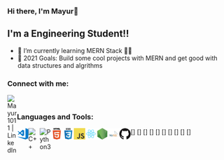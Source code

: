 ### Hi there, I'm Mayur👋

## I'm a Engineering Student!!

- 🔭 I’m currently learning MERN Stack 👨‍💻
- 🥅 2021 Goals: Build some cool projects with MERN and get good with data structures and algrithms

### Connect with me:

[<img align="left" alt="Mayur1011 | LinkedIn" width="22px" src="https://cdn.jsdelivr.net/npm/simple-icons@v3/icons/linkedin.svg" />][linkedin]

<br />

### Languages and Tools:

[<img align="left" alt="Visual Studio Code" width="26px" src="https://raw.githubusercontent.com/github/explore/80688e429a7d4ef2fca1e82350fe8e3517d3494d/topics/visual-studio-code/visual-studio-code.png" />]
[<img align="left" alt="C++" width="26px" src="https://www.google.com/imgres?imgurl=https%3A%2F%2Fuser-images.githubusercontent.com%2F42747200%2F46140125-da084900-c26d-11e8-8ea7-c45ae6306309.png&imgrefurl=https%3A%2F%2Fgithub.com%2FFortAwesome%2FFont-Awesome%2Fissues%2F14021&tbnid=6NPN_YWGe3Da2M&vet=12ahUKEwjwl6fo9snxAhXOQn0KHQXEAIYQMygAegUIARDBAQ..i&docid=vsWRo_hddNui4M&w=1200&h=1349&q=c%2B%2B%20icon&ved=2ahUKEwjwl6fo9snxAhXOQn0KHQXEAIYQMygAegUIARDBAQ" />]
[<img align="left" alt="Python3" width="26px" src="https://www.google.com/imgres?imgurl=https%3A%2F%2Favatars.githubusercontent.com%2Fu%2F1525981%3Fs%3D280%26v%3D4&imgrefurl=https%3A%2F%2Fgithub.com%2Fpython&tbnid=Pp7i2K3KblEe3M&vet=12ahUKEwjb5JCV98nxAhUKGXIKHUhIDyMQMygAegUIARCvAQ..i&docid=W1-11cNSSyhn8M&w=280&h=280&q=python%20icon%20for%20github&ved=2ahUKEwjb5JCV98nxAhUKGXIKHUhIDyMQMygAegUIARCvAQ" />]
[<img align="left" alt="HTML5" width="26px" src="https://raw.githubusercontent.com/github/explore/80688e429a7d4ef2fca1e82350fe8e3517d3494d/topics/html/html.png" />]
[<img align="left" alt="CSS3" width="26px" src="https://raw.githubusercontent.com/github/explore/80688e429a7d4ef2fca1e82350fe8e3517d3494d/topics/css/css.png" />]
[<img align="left" alt="JavaScript" width="26px" src="https://raw.githubusercontent.com/github/explore/80688e429a7d4ef2fca1e82350fe8e3517d3494d/topics/javascript/javascript.png" />]
[<img align="left" alt="React" width="26px" src="https://raw.githubusercontent.com/github/explore/80688e429a7d4ef2fca1e82350fe8e3517d3494d/topics/react/react.png" />]
[<img align="left" alt="Node.js" width="26px" src="https://raw.githubusercontent.com/github/explore/80688e429a7d4ef2fca1e82350fe8e3517d3494d/topics/nodejs/nodejs.png" />]
[<img align="left" alt="MySQL" width="26px" src="https://raw.githubusercontent.com/github/explore/80688e429a7d4ef2fca1e82350fe8e3517d3494d/topics/mysql/mysql.png" />]
[<img align="left" alt="GitHub" width="26px" src="https://raw.githubusercontent.com/github/explore/78df643247d429f6cc873026c0622819ad797942/topics/github/github.png" />]

<br />
<br />

[linkedin]: https://www.linkedin.com/in/mayur-pokharkar/
